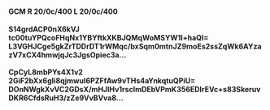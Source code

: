 #### GCM R 20/0c/400 L 20/0c/400
**S14grdACP0nX6kVJ**<br/>**tc00tuYPQcoFHqNx1YBYftkXKBJQMqWoMSYW1I+haQI=**<br/>**L3VGHJCge5gkZrTDDrDT1rWMqc/bxSqm0mtnJZ9moEs2ssZqWk6AYzazV7xCX4hmwjqJc3JgsOpiec3a...**<br/><br/>
**CpCyL8mbPYs4X1v2**<br/>**2GiF2bXx6gIi8qjmwuI6PZFfAw9vTHs4aYnkqtuQPiU=**<br/>**DOnNWgkXvVC2GDsX/mHJlHv1rsclmDEbVPmK356EDIrEVc+s83SkeruvDKR6CfdsRuH3/zZe9VvBVva8...**